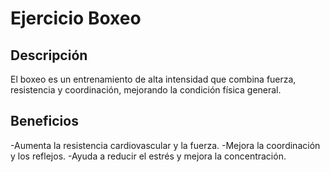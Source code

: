 # Ejercicio Boxeo

## Descripción
El boxeo es un entrenamiento de alta intensidad que combina fuerza, resistencia y coordinación, mejorando la condición física general.
## Beneficios
-Aumenta la resistencia cardiovascular y la fuerza.
-Mejora la coordinación y los reflejos.
-Ayuda a reducir el estrés y mejora la concentración.

